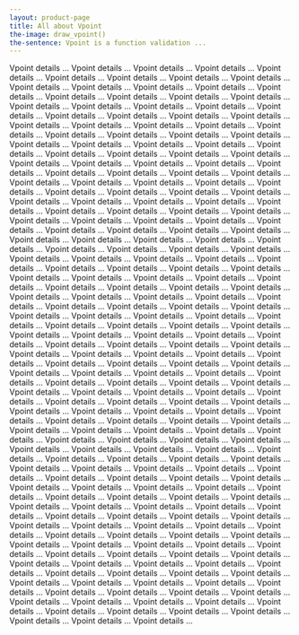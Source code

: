 ```yaml
---
layout: product-page
title: All about Vpoint
the-image: draw_vpoint()
the-sentence: Vpoint is a function validation ...
---
```


Vpoint details ... Vpoint details ... Vpoint details ... Vpoint details ... Vpoint details ... Vpoint details ... Vpoint details ... Vpoint details ... Vpoint details ... Vpoint details ... Vpoint details ... Vpoint details ... Vpoint details ... Vpoint details ... Vpoint details ... Vpoint details ... Vpoint details ... Vpoint details ... Vpoint details ... Vpoint details ... Vpoint details ... Vpoint details ... Vpoint details ... Vpoint details ... Vpoint details ... Vpoint details ... Vpoint details ... Vpoint details ... Vpoint details ... Vpoint details ... Vpoint details ... Vpoint details ... Vpoint details ... Vpoint details ... Vpoint details ... Vpoint details ... Vpoint details ... Vpoint details ... Vpoint details ... Vpoint details ... Vpoint details ... Vpoint details ... Vpoint details ... Vpoint details ... Vpoint details ... Vpoint details ... Vpoint details ... Vpoint details ... Vpoint details ... Vpoint details ... Vpoint details ... Vpoint details ... Vpoint details ... Vpoint details ... Vpoint details ... Vpoint details ... Vpoint details ... Vpoint details ... Vpoint details ... Vpoint details ... Vpoint details ... Vpoint details ... Vpoint details ... Vpoint details ... Vpoint details ... Vpoint details ... 
Vpoint details ... Vpoint details ... Vpoint details ... Vpoint details ... Vpoint details ... Vpoint details ... Vpoint details ... Vpoint details ... Vpoint details ... Vpoint details ... Vpoint details ... Vpoint details ... Vpoint details ... Vpoint details ... Vpoint details ... Vpoint details ... Vpoint details ... Vpoint details ... Vpoint details ... Vpoint details ... Vpoint details ... Vpoint details ... Vpoint details ... Vpoint details ... Vpoint details ... Vpoint details ... Vpoint details ... Vpoint details ... Vpoint details ... Vpoint details ... Vpoint details ... Vpoint details ... Vpoint details ... Vpoint details ... Vpoint details ... Vpoint details ... Vpoint details ... Vpoint details ... Vpoint details ... Vpoint details ... Vpoint details ... Vpoint details ... Vpoint details ... Vpoint details ... Vpoint details ... Vpoint details ... Vpoint details ... Vpoint details ... Vpoint details ... Vpoint details ... Vpoint details ... Vpoint details ... Vpoint details ... Vpoint details ... Vpoint details ... Vpoint details ... Vpoint details ... Vpoint details ... Vpoint details ... Vpoint details ... Vpoint details ... Vpoint details ... Vpoint details ... Vpoint details ... Vpoint details ... Vpoint details ... 
Vpoint details ... Vpoint details ... Vpoint details ... Vpoint details ... Vpoint details ... Vpoint details ... Vpoint details ... Vpoint details ... Vpoint details ... Vpoint details ... Vpoint details ... Vpoint details ... Vpoint details ... Vpoint details ... Vpoint details ... Vpoint details ... Vpoint details ... Vpoint details ... Vpoint details ... Vpoint details ... Vpoint details ... Vpoint details ... Vpoint details ... Vpoint details ... Vpoint details ... Vpoint details ... Vpoint details ... Vpoint details ... Vpoint details ... Vpoint details ... Vpoint details ... Vpoint details ... Vpoint details ... Vpoint details ... Vpoint details ... Vpoint details ... Vpoint details ... Vpoint details ... Vpoint details ... Vpoint details ... Vpoint details ... Vpoint details ... Vpoint details ... Vpoint details ... Vpoint details ... Vpoint details ... Vpoint details ... Vpoint details ... Vpoint details ... Vpoint details ... Vpoint details ... Vpoint details ... Vpoint details ... Vpoint details ... Vpoint details ... Vpoint details ... Vpoint details ... Vpoint details ... Vpoint details ... Vpoint details ... Vpoint details ... Vpoint details ... Vpoint details ... Vpoint details ... Vpoint details ... Vpoint details ... 
Vpoint details ... Vpoint details ... Vpoint details ... Vpoint details ... Vpoint details ... Vpoint details ... Vpoint details ... Vpoint details ... Vpoint details ... Vpoint details ... Vpoint details ... Vpoint details ... Vpoint details ... Vpoint details ... Vpoint details ... Vpoint details ... Vpoint details ... Vpoint details ... Vpoint details ... Vpoint details ... Vpoint details ... Vpoint details ... Vpoint details ... Vpoint details ... Vpoint details ... Vpoint details ... Vpoint details ... Vpoint details ... Vpoint details ... Vpoint details ... Vpoint details ... Vpoint details ... Vpoint details ... Vpoint details ... Vpoint details ... Vpoint details ... Vpoint details ... Vpoint details ... Vpoint details ... Vpoint details ... Vpoint details ... Vpoint details ... Vpoint details ... Vpoint details ... Vpoint details ... Vpoint details ... Vpoint details ... Vpoint details ... Vpoint details ... Vpoint details ... Vpoint details ... Vpoint details ... Vpoint details ... Vpoint details ... Vpoint details ... Vpoint details ... Vpoint details ... Vpoint details ... Vpoint details ... Vpoint details ... Vpoint details ... Vpoint details ... Vpoint details ... Vpoint details ... Vpoint details ... Vpoint details ... 
